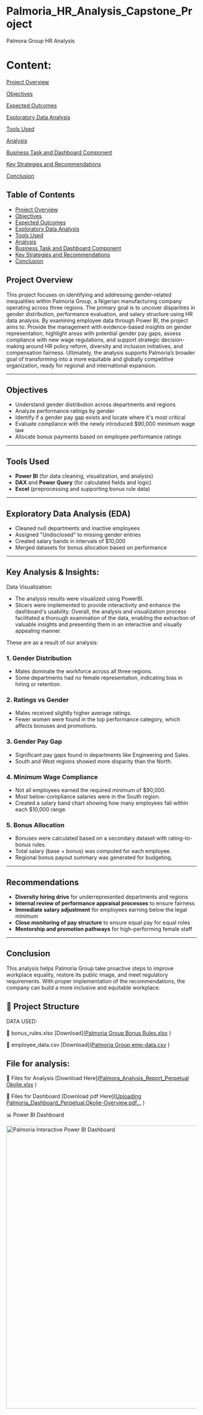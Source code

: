 # Palmoria_HR_Analysis_Capstone_Project
Palmora Group HR Analysis  

# Content:

[Project Overview](#project-overview)

[Objectives](#objectives)

[Expected Outcomes](#expected-outcomes)

[Exploratory Data Analysis](#exploratory-data-analysis)

[Tools Used](#tools-used)

[Analysis](#analysis)

[Business Task and Dashboard Component](#business-task-and-dashboard-component)

[Key Strategies and Recommendations](#key-strategies-and-recommendations)

[Conclusion](#conclusion)




## Table of Contents
- [Project Overview](#project-overview)
- [Objectives](#objectives)
- [Expected Outcomes](#expected-outcomes)
- [Exploratory Data Analysis](#exploratory-data-analysis)
- [Tools Used](#tools-used)
- [Analysis](#analysis)
- [Business Task and Dashboard Component](#business-task-and-dashboard-component)
- [Key Strategies and Recommendations](#key-strategies-and-recommendations)
- [Conclusion](#conclusion)

##  Project Overview
This project focuses on identifying and addressing gender-related inequalities within Palmoria Group, a Nigerian manufacturing company operating across three regions. The primary goal is to uncover disparities in gender distribution, performance evaluation, and salary structure using HR data analysis.
By examining employee data through Power BI, the project aims to: Provide the management with evidence-based insights on gender representation, highlight areas with potential gender pay gaps, assess compliance with new wage regulations, and support strategic decision-making around HR policy reform, diversity and inclusion initiatives, and compensation fairness.
Ultimately, the analysis supports Palmoria’s broader goal of transforming into a more equitable and globally competitive organization, ready for regional and international expansion.


---

## Objectives
- Understand gender distribution across departments and regions
- Analyze performance ratings by gender
- Identify if a gender pay gap exists and locate where it's most critical
- Evaluate compliance with the newly introduced $90,000 minimum wage law
- Allocate bonus payments based on employee performance ratings

---

##  Tools Used
- **Power BI** (for data cleaning, visualization, and analysis) 
- **DAX** and **Power Query** (for calculated fields and logic)
- **Excel** (preprocessing and supporting bonus rule data)

---

##  Exploratory Data Analysis (EDA)
- Cleaned null departments and inactive employees
- Assigned "Undisclosed" to missing gender entries
- Created salary bands in intervals of $10,000
- Merged datasets for bonus allocation based on performance

---

##  Key Analysis & Insights:
   Data Visualization:
 - The analysis results were visualized using PowerBI.
 - Slicers were implemented to provide interactivity and enhance the dashboard's usability. Overall, the analysis and visualization process facilitated a thorough examination of the data, enabling the extraction of      valuable insights and presenting them in an interactive and visually appealing manner.

  These are as a result of our analysis:
  
### 1. Gender Distribution
- Males dominate the workforce across all three regions.
- Some departments had no female representation, indicating bias in hiring or retention.

### 2. Ratings vs Gender
- Males received slightly higher average ratings.
- Fewer women were found in the top performance category, which affects bonuses and promotions.

### 3. Gender Pay Gap
- Significant pay gaps found in departments like Engineering and Sales.
- South and West regions showed more disparity than the North.

### 4. Minimum Wage Compliance
- Not all employees earned the required minimum of $90,000.
- Most below-compliance salaries were in the South region.
- Created a salary band chart showing how many employees fall within each $10,000 range.

### 5. Bonus Allocation
- Bonuses were calculated based on a secondary dataset with rating-to-bonus rules.
- Total salary (base + bonus) was computed for each employee.
- Regional bonus payout summary was generated for budgeting.

---

##  Recommendations
- **Diversity hiring drive** for underrepresented departments and regions
- **Internal review of performance appraisal processes** to ensure fairness
- **Immediate salary adjustment** for employees earning below the legal minimum
- **Close monitoring of pay structure** to ensure equal pay for equal roles
- **Mentorship and promotion pathways** for high-performing female staff

---

##  Conclusion
This analysis helps Palmoria Group take proactive steps to improve workplace equality, restore its public image, and meet regulatory requirements. With proper implementation of the recommendations, the company can build a more inclusive and equitable workplace.

## 📁 Project Structure

DATA USED:

📄 bonus_rules.xlsx [Download]([Palmoria Group Bonus Rules.xlsx](https://github.com/user-attachments/files/21019880/Palmoria.Group.Bonus.Rules.xlsx)
)

📄 employee_data.csv [Download]([Palmoria Group emp-data.csv](https://github.com/user-attachments/files/21019895/Palmoria.Group.emp-data.csv)
)

## File for analysis:

📄 Files for Analysis [Download Here]([Palmora_Analysis_Report_Perpetual Okolie.xlsx](https://github.com/user-attachments/files/21020107/Palmora_Analysis_Report_Perpetual.Okolie.xlsx)
)

📄 Files for Dashboard [Download pdf Here]([Uploading Palmoria_Dashboard_Perpetual.Okolie-Overview.pdf…]()
)

📊 Power BI Dashboard 

<img width="748" alt="Palmoria Interactive Power BI Dashboard" src="https://github.com/user-attachments/assets/6076b325-31f0-4309-a52b-97cd1d0b0192" />
















